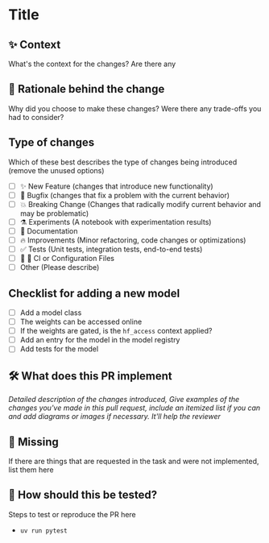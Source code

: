 # Title

## ✨ Context

What's the context for the changes? Are there any

## 🧠 Rationale behind the change

Why did you choose to make these changes? Were there any trade-offs you had to consider?

## Type of changes

Which of these best describes the type of changes being introduced
(remove the unused options)

- [ ] ✨ New Feature (changes that introduce new functionality)
- [ ] 🐛 Bugfix (changes that fix a problem with the current behavior)
- [ ] 💥 Breaking Change (Changes that radically modify current behavior and may be problematic)
- [ ] ⚗️  Experiments (A notebook with experimentation results)
- [ ] 📝 Documentation
- [ ] 🔥 Improvements (Minor refactoring, code changes or optimizations)
- [ ] ✅ Tests (Unit tests, integration tests, end-to-end tests)
- [ ] 👷 🔧 CI or Configuration Files
- [ ] Other (Please describe)

## Checklist for adding a new model

- [ ] Add a model class
- [ ] The weights can be accessed online
- [ ] If the weights are gated, is the `hf_access` context applied?
- [ ] Add an entry for the model in the model registry
- [ ] Add tests for the model

## 🛠 What does this PR implement

_Detailed description of the changes introduced, Give examples of the changes you've made in this pull request, include an itemized list if you can and
add diagrams or images if necessary. It'll help the reviewer_

## 🙈 Missing

If there are things that are requested in the task and were not implemented, list them here

## 🧪 How should this be tested?

Steps to test or reproduce the PR here

- `uv run pytest`